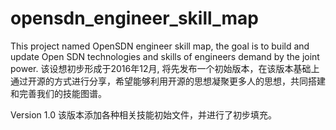 # opensdn_engineer_skill_map
This project named OpenSDN engineer skill map, the goal is to build and update Open SDN technologies and skills of engineers demand by the joint power.
该设想初步形成于2016年12月, 将先发布一个初始版本，在该版本基础上通过开源的方式进行分享，希望能够利用开源的思想凝聚更多人的思想，共同搭建和完善我们的技能图谱。

Version 1.0
该版本添加各种相关技能初始文件，并进行了初步填充。
